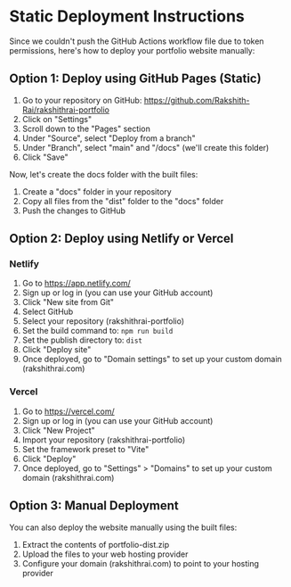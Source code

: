 # Static Deployment Instructions

Since we couldn't push the GitHub Actions workflow file due to token permissions, here's how to deploy your portfolio website manually:

## Option 1: Deploy using GitHub Pages (Static)

1. Go to your repository on GitHub: https://github.com/Rakshith-Rai/rakshithrai-portfolio
2. Click on "Settings"
3. Scroll down to the "Pages" section
4. Under "Source", select "Deploy from a branch"
5. Under "Branch", select "main" and "/docs" (we'll create this folder)
6. Click "Save"

Now, let's create the docs folder with the built files:

1. Create a "docs" folder in your repository
2. Copy all files from the "dist" folder to the "docs" folder
3. Push the changes to GitHub

## Option 2: Deploy using Netlify or Vercel

### Netlify

1. Go to https://app.netlify.com/
2. Sign up or log in (you can use your GitHub account)
3. Click "New site from Git"
4. Select GitHub
5. Select your repository (rakshithrai-portfolio)
6. Set the build command to: `npm run build`
7. Set the publish directory to: `dist`
8. Click "Deploy site"
9. Once deployed, go to "Domain settings" to set up your custom domain (rakshithrai.com)

### Vercel

1. Go to https://vercel.com/
2. Sign up or log in (you can use your GitHub account)
3. Click "New Project"
4. Import your repository (rakshithrai-portfolio)
5. Set the framework preset to "Vite"
6. Click "Deploy"
7. Once deployed, go to "Settings" > "Domains" to set up your custom domain (rakshithrai.com)

## Option 3: Manual Deployment

You can also deploy the website manually using the built files:

1. Extract the contents of portfolio-dist.zip
2. Upload the files to your web hosting provider
3. Configure your domain (rakshithrai.com) to point to your hosting provider
